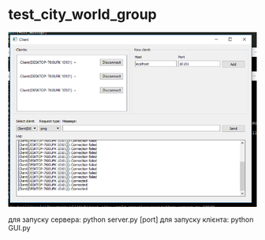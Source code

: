 # test_city_world_group

![Screenshot](/doc/Screenshot.png)

для запуску сервера: python server.py [port]
для запуску клієнта: python GUI.py